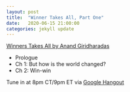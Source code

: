 ```yaml
---
layout: post
title:  "Winner Takes All, Part One"
date:   2020-06-15 21:00:00
categories: jekyll update
---
```


[Winners Takes All by Anand Giridharadas](https://bookshop.org/books/winners-take-all-the-elite-charade-of-changing-the-world/9781101972670) 

* Prologue
* Ch 1: But how is the world changed?
* Ch 2: Win-win

Tune in at 8pm CT/9pm ET via [Google Hangout]()
